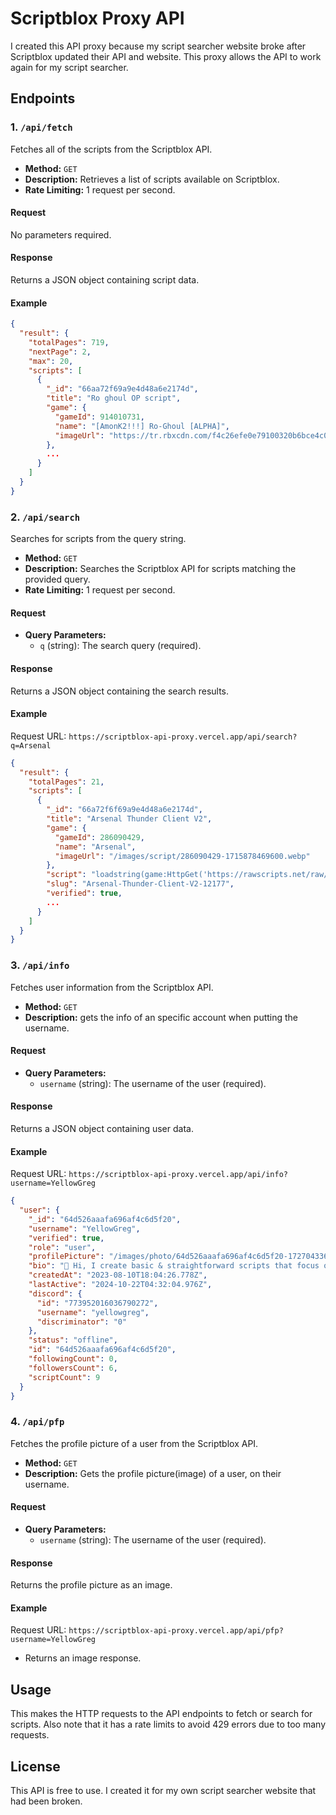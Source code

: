 # Scriptblox Proxy API

I created this API proxy because my script searcher website broke after Scriptblox updated their API and website. This proxy allows the API to work again for my script searcher.

## Endpoints

### 1. `/api/fetch`

Fetches all of the scripts from the Scriptblox API.

- **Method:** `GET`
- **Description:** Retrieves a list of scripts available on Scriptblox.
- **Rate Limiting:** 1 request per second.

#### Request

No parameters required.

#### Response

Returns a JSON object containing script data.

#### Example

```json
{
  "result": {
    "totalPages": 719,
    "nextPage": 2,
    "max": 20,
    "scripts": [
      {
        "_id": "66aa72f69a9e4d48a6e2174d",
        "title": "Ro ghoul OP script",
        "game": {
          "gameId": 914010731,
          "name": "[AmonK2!!!] Ro-Ghoul [ALPHA]",
          "imageUrl": "https://tr.rbxcdn.com/f4c26efe0e79100320b6bce4c0b74fad/500/280/Image/Jpeg"
        },
        ...
      }
    ]
  }
}
```

### 2. `/api/search`

Searches for scripts from the query string.

- **Method:** `GET`
- **Description:** Searches the Scriptblox API for scripts matching the provided query.
- **Rate Limiting:** 1 request per second.

#### Request

- **Query Parameters:**
  - `q` (string): The search query (required).

#### Response

Returns a JSON object containing the search results.

#### Example

Request URL: `https://scriptblox-api-proxy.vercel.app/api/search?q=Arsenal`

```json
{
  "result": {
    "totalPages": 21,
    "scripts": [
      {
        "_id": "66a72f6f69a9e4d48a6e2174d",
        "title": "Arsenal Thunder Client V2",
        "game": {
          "gameId": 286090429,
          "name": "Arsenal",
          "imageUrl": "/images/script/286090429-1715878469600.webp"
        },
        "script": "loadstring(game:HttpGet('https://rawscripts.net/raw/Arsenal-Thunder-Client-V2-12177'))()",
        "slug": "Arsenal-Thunder-Client-V2-12177",
        "verified": true,
        ...
      }
    ]
  }
}
```

### 3. `/api/info`

Fetches user information from the Scriptblox API.

- **Method:** `GET`
- **Description:** gets the info of an specific account when putting the username.

#### Request

- **Query Parameters:**
  - `username` (string): The username of the user (required).

#### Response

Returns a JSON object containing user data.

#### Example

Request URL: `https://scriptblox-api-proxy.vercel.app/api/info?username=YellowGreg`

```json
{
  "user": {
    "_id": "64d526aaafa696af4c6d5f20",
    "username": "YellowGreg",
    "verified": true,
    "role": "user",
    "profilePicture": "/images/photo/64d526aaafa696af4c6d5f20-1727043362341.jpg",
    "bio": "👋 Hi, I create basic & straightforward scripts that focus on simple useful features.",
    "createdAt": "2023-08-10T18:04:26.778Z",
    "lastActive": "2024-10-22T04:32:04.976Z",
    "discord": {
      "id": "773952016036790272",
      "username": "yellowgreg",
      "discriminator": "0"
    },
    "status": "offline",
    "id": "64d526aaafa696af4c6d5f20",
    "followingCount": 0,
    "followersCount": 6,
    "scriptCount": 9
  }
}
```

### 4. `/api/pfp`

Fetches the profile picture of a user from the Scriptblox API.

- **Method:** `GET`
- **Description:** Gets the profile picture(image) of a user, on their username.

#### Request

- **Query Parameters:**
  - `username` (string): The username of the user (required).

#### Response

Returns the profile picture as an image.

#### Example

Request URL: `https://scriptblox-api-proxy.vercel.app/api/pfp?username=YellowGreg`

- Returns an image response.

## Usage

This makes the HTTP requests to the API endpoints to fetch or search for scripts. Also note that it has a rate limits to avoid 429 errors due to too many requests.

## License

This API is free to use. I created it for my own script searcher website that had been broken.
